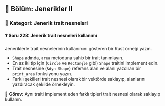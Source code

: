 ## 📘 Bölüm: Jenerikler II  
### 🔹 Kategori: Jenerik trait nesneleri  
#### ❓ Soru 228: Jenerik trait nesneleri kullanımı

Jeneriklerle trait nesnelerinin kullanımını gösteren bir Rust örneği yazın.

- `Shape` adında, `area` metoduna sahip bir trait tanımlayın.
- En az iki tip için (`Circle` ve `Rectangle` gibi) `Shape` traitini implement edin.
- Trait nesnesine (`&dyn Shape`) referans alan ve alanı yazdıran bir `print_area` fonksiyonu yazın.
- Farklı şekilleri trait nesnesi olarak bir vektörde saklayıp, alanlarını yazdıracak şekilde örnekleyin.

🔧 **Görev:** Aynı traiti implement eden farklı tipleri trait nesnesi olarak saklayıp kullanın.
